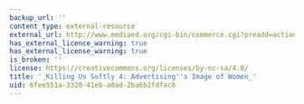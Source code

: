 ```yaml
---
backup_url: ''
content_type: external-resource
external_url: http://www.mediaed.org/cgi-bin/commerce.cgi?preadd=action&key=241
has_external_licence_warning: true
has_external_license_warning: true
is_broken: ''
license: https://creativecommons.org/licenses/by-nc-sa/4.0/
title: '_Killing Us Softly 4: Advertising''s Image of Women_'
uid: 6fee551a-3320-41eb-a0ad-2ba6b2fdfac0
---
```

